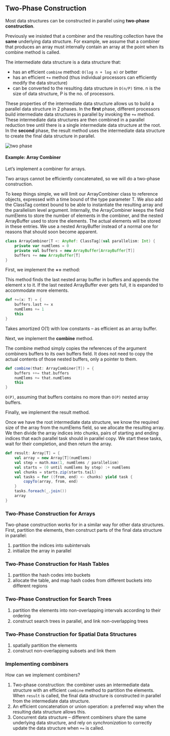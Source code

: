 ## Two-Phase Construction

Most data structures can be constructed in parallel using **two-phase construction**.

Previously we insisted that a combiner and the resulting collection have the **same** underlying data structure. For example, we assume that a combiner that produces an array must internally contain an array at the point when its combine method is called. 

The intermediate data structure is a data structure that:

* has an efficient `combine` method: `O(log n + log m)` or better
* has an efficient `+=` method (thus individual processors can efficiently modify the data structure)
* can be converted to the resulting data structure in `O(n/P)` time. n is the size of data structure, P is the no. of processors.

These properties of the intermediate data structure allows us to build a parallel data structure in 2 phases. In the **first** phase, different processors build intermediate data structures in parallel by invoking the `+=` method.  These intermediate data structures are then combined in a parallel reduction tree until there is a single intermediate data structure at the root. In the **second** phase, the result method uses the intermediate data structure to create the final data structure in parallel.

![two phase](https://github.com/rohitvg/scala-parallel-programming-3/blob/master/resources/images/intermediate_data_structure.png) 

#### Example: Array Combiner

Let’s implement a combiner for arrays.

Two arrays cannot be efficiently concatenated, so we will do a two-phase construction.

To keep things simple, we will limit our ArrayCombiner class to reference objects, expressed with a time bound of the type parameter T. We also add the ClassTag context bound to be able to instantiate the resulting array and the parallelism level argument. Internally, the ArrayCombiner keeps the field numElems to store the number of elements in the combiner, and the nested ArrayBuffer used to store the elements. The actual elements will be stored in these entries. We use a nested ArrayBuffer instead of a normal one for reasons that should soon become apparent.

```scala
class ArrayCombiner[T <: AnyRef: ClassTag](val parallelism: Int) {
    private var numElems = 0
    private val buffers = new ArrayBuffer[ArrayBuffer[T]]
    buffers += new ArrayBuffer[T]
}
```
First, we implement the **+=** method:

This method finds the last nested array buffer in buffers and appends the element x to it. If the last nested ArrayBuffer ever gets full, it is expanded to accommodate more elements. 

```scala
def +=(x: T) = {
    buffers.last += x
    numElems += 1
    this
}
```
Takes amortized O(1) with low constants – as efficient as an array buffer.

Next, we implement the **combine** method.

The combine method simply copies the references of the argument combiners buffers to its own buffers field. It does not need to copy the actual contents of those nested buffers, only a pointer to them.

```scala
def combine(that: ArrayCombiner[T]) = {
    buffers ++= that.buffers
    numElems += that.numElems
    this
}
```

`O(P)`, assuming that buffers contains no more than `O(P)` nested array buffers.

Finally, we implement the result method.

Once we have the root intermediate data structure, we know the required size of the array from the numElems field, so we allocate the resulting array. We then divide the array indices into chunks, pairs of starting and ending indices that each parallel task should in parallel copy. We start these tasks, wait for their completion, and then return the array. 

```scala
def result: Array[T] = {
    val array = new Array[T](numElems)
    val step = math.max(1, numElems / parallelism)
    val starts = (0 until numElems by step) :+ numElems
    val chunks = starts.zip(starts.tail)
    val tasks = for ((from, end) <- chunks) yield task {
        copyTo(array, from, end)
    }
    tasks.foreach(_.join())
    array
}
```

### Two-Phase Construction for Arrays

Two-phase construction works for in a similar way for other data structures. First, partition the elements, then construct parts of the final data structure in parallel:

1. partition the indices into subintervals
2. initialize the array in parallel

### Two-Phase Construction for Hash Tables

1. partition the hash codes into buckets
2. allocate the table, and map hash codes from different buckets into different regions

### Two-Phase Construction for Search Trees

1. partition the elements into non-overlapping intervals according to their ordering
2. construct search trees in parallel, and link non-overlapping trees

### Two-Phase Construction for Spatial Data Structures

1. spatially partition the elements
2. construct non-overlapping subsets and link them

### Implementing combiners

How can we implement combiners?

1. Two-phase construction: the combiner uses an intermediate data structure with an efficient `combine` method to partition the elements. When `result` is called, the final data structure is constructed in parallel from the intermediate data structure.
2. An efficient concatenation or union operation: a preferred way when the resulting data structure allows this.
3. Concurrent data structure – different combiners share the same
underlying data structure, and rely on _synchronization_ to correctly update the data structure when `+=` is called.